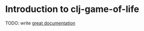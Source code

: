 # Introduction to clj-game-of-life

TODO: write [great documentation](http://jacobian.org/writing/great-documentation/what-to-write/)
